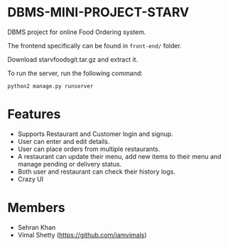 # DBMS-MINI-PROJECT-STARV

DBMS project for online Food Ordering system.

The frontend specifically can be found in `front-end/` folder.

Download starvfoodsgit.tar.gz and extract it.

To run the server, run the following command:

    python2 manage.py runserver

# Features
* Supports Restaurant and Customer login and signup.
* User can enter and edit details.
* User can place orders from multiple restaurants.
* A restaurant can update their menu, add new items to their menu and manage pending or delivery status.
* Both user and restaurant can check their history logs.
* Crazy UI

# Members
* Sehran Khan 
* Vimal Shetty (https://github.com/iamvimals)
